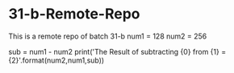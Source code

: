 # 31-b-Remote-Repo
This is a remote repo of batch 31-b
num1 = 128
num2 = 256

sub = num1 - num2
print('The Result of subtracting {0} from {1} = {2}'.format(num2,num1,sub))
